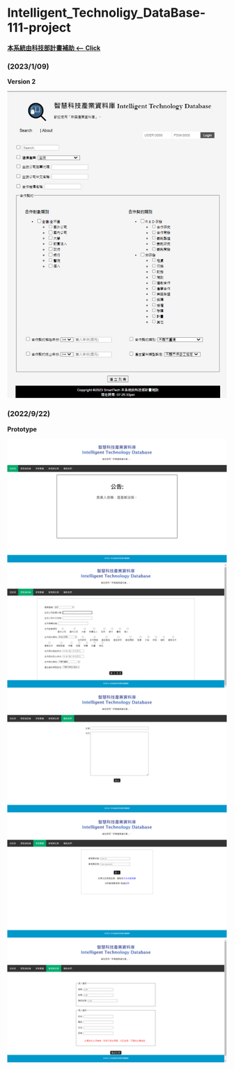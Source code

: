 # Intelligent_Technoligy_DataBase-111-project

[**本系統由科技部計畫補助 <-- Click**](http://140.113.117.117:88/biotech/index.php?accesscheck=%2Fbiotech%2Fcontract.php)

### (2023/1/09)
**Version 2**

![This is an image](/smarttech_v2/images/版面截圖20230109.jpg)

### (2022/9/22)
**Prototype**

![This is an image](/smarttech/版面截圖_new_Prototype/Interface.png)
![This is an image](/smarttech/版面截圖_new_Prototype/WH_search.png)
![This is an image](/smarttech/版面截圖_new_Prototype/contact.png)
![This is an image](/smarttech/版面截圖_new_Prototype/login.png)
![This is an image](/smarttech/版面截圖_new_Prototype/register.png)
